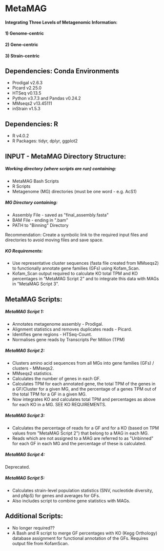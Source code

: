 # **MetaMAG**
#### Integrating Three Levels of Metagenomic Information: 
#### 1) Genome-centric
#### 2) Gene-centric
#### 3) Strain-centric


## **Dependencies: Conda Environments**
* Prodigal v2.6.3
* Picard v2.25.0
* HTSeq v0.13.5
* Python v3.7.3 and Pandas v0.24.2
* MMseqs2 v13.45111
* inStrain v1.5.3
## **Dependencies: R**
* R v4.0.2
* R Packages: tidyr, dplyr, ggplot2


## **INPUT - MetaMAG Directory Structure:**
##### Working directory (where scripts are run) containing:
* MetaMAG Bash Scripts
* R Scripts
* Metagenome (MG) directories (must be one word - e.g. AcS1)
##### MG Directory containing:
* Assembly File - saved as "final_assembly.fasta"
* BAM File - ending in ".bam"
* PATH to "Binning" Directory

Recommendation: Create a symbolic link to the required input files and directories to avoid moving files and save space.

##### KO Requirements:
* Use representative cluster sequences (fasta file created from MMseqs2) to functionally annotate gene families (GFs) using Kofam_Scan.
* Kofam_Scan output required to calculate KO total TPM and KO percentages in "MetaMAG Script 2" and to integrate this data with MAGs in "MetaMAG Script 3".

## **MetaMAG Scripts:**

##### MetaMAG Script 1:
* Annotates metagenome assembly - Prodigal.
* Alignment statistics and removes duplicates reads - Picard.
* Identifies gene regions - HTSeq-Count.
* Normalises gene reads by Transcripts Per Million (TPM)

##### MetaMAG Script 2:
* Clusters amino acid sequences from all MGs into gene families (GFs) / clusters - MMseqs2.
* MMseqs2 statistics.
* Calculates the number of genes in each GF.
* Calculates TPM for each annotated gene, the total TPM of the genes in a GF/Cluster for a given MG, and the percentage of a genes TPM out of the total TPM for a GF in a given MG.
* Now integrates KO and calculates total TPM and percentages as above for each KO in a MG. SEE KO REQUIREMENTS.

##### MetaMAG Script 3:
* Calculates the percentage of reads for a GF and for a KO (based on TPM values from "MetaMAG Script 2") that belong to a MAG in each MG. 
* Reads which are not assigned to a MAG are referred to as "Unbinned" for each GF in each MG and the percentage of these is calculated.

##### MetaMAG Script 4:
Deprecated.

##### MetaMAG Script 5:
* Calculates strain-level population statistics (SNV, nucleotide diversity, and pNpS) for genes and averages for GFs.
* Also includes script to combine gene statistics with MAGs.


## **Additional Scripts:**
* No longer required??
* A Bash and R script to merge GF percentages with KO (Kegg Orthology) database assignment for functional annotation of the GFs. Requires output file from KofamScan.
